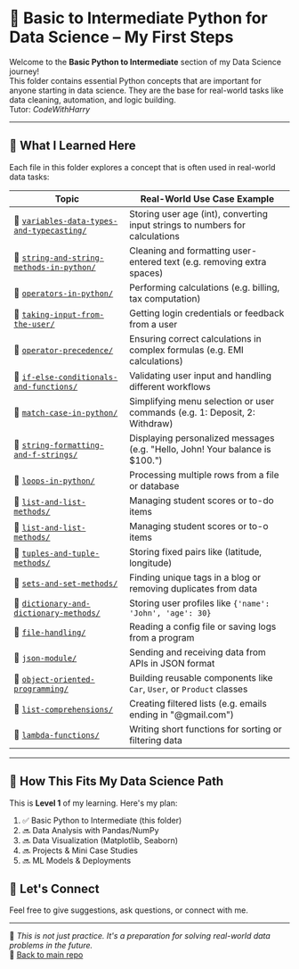 # 🐍 Basic to Intermediate Python for Data Science – My First Steps

Welcome to the **Basic Python to Intermediate** section of my Data Science journey!  
This folder contains essential Python concepts that are important for anyone starting in data science. They are the base for real-world tasks like data cleaning, automation, and logic building.\
Tutor:  *CodeWithHarry*

---
## 🧠 What I Learned Here

Each file in this folder explores a concept that is often used in real-world data tasks:

| **Topic**                                 | **Real-World Use Case Example**                                              |
|------------------------------------------|------------------------------------------------------------------------------|
| 📄 [`variables-data-types-and-typecasting/`](https://github.com/Akib-Osmani/data-science-journey/blob/main/01-Python-Fundamentals/basics-to-intermediate/variables-data-types-and-typecasting.ipynb) | Storing user age (int), converting input strings to numbers for calculations |
| 📄 [`string-and-string-methods-in-python/`](https://github.com/Akib-Osmani/data-science-journey/tree/main/01-Python-Fundamentals/string-and-string-methods-in-python) | Cleaning and formatting user-entered text (e.g. removing extra spaces) |
| 📄 [`operators-in-python/`](https://github.com/Akib-Osmani/data-science-journey/tree/main/01-Python-Fundamentals/operators-in-python) | Performing calculations (e.g. billing, tax computation) |
| 📄 [`taking-input-from-the-user/`](https://github.com/Akib-Osmani/data-science-journey/tree/main/01-Python-Fundamentals/taking-input-from-the-user) | Getting login credentials or feedback from a user |
| 📄 [`operator-precedence/`](https://github.com/Akib-Osmani/data-science-journey/tree/main/01-Python-Fundamentals/operator-precedence) | Ensuring correct calculations in complex formulas (e.g. EMI calculations) |
| 📄 [`if-else-conditionals-and-functions/`](https://github.com/Akib-Osmani/data-science-journey/tree/main/01-Python-Fundamentals/if-else-conditionals-and-functions) | Validating user input and handling different workflows |
| 📄 [`match-case-in-python/`](https://github.com/Akib-Osmani/data-science-journey/tree/main/01-Python-Fundamentals/match-case-in-python) | Simplifying menu selection or user commands (e.g. 1: Deposit, 2: Withdraw) |
| 📄 [`string-formatting-and-f-strings/`](https://github.com/Akib-Osmani/data-science-journey/tree/main/01-Python-Fundamentals/string-formatting-and-f-strings) | Displaying personalized messages (e.g. "Hello, John! Your balance is $100.") |
| 📄 [`loops-in-python/`](https://github.com/Akib-Osmani/data-science-journey/tree/main/01-Python-Fundamentals/loops-in-python) | Processing multiple rows from a file or database |
| 📄 [`list-and-list-methods/`](https://github.com/Akib-Osmani/data-science-journey/tree/main/01-Python-Fundamentals/list-and-list-methods) | Managing student scores or to-do items |
| 📄 [`list-and-list-methods/`](https://github.com/Akib-Osmani/data-science-journey/tree/main/01-Python-Fundamentals/list-and-list-methods) | Managing student scores or to-o items |
| 📄 [`tuples-and-tuple-methods/`](https://github.com/Akib-Osmani/data-science-journey/tree/main/01-Python-Fundamentals/tuples-and-tuple-methods) | Storing fixed pairs like (latitude, longitude) |
| 📄 [`sets-and-set-methods/`](https://github.com/Akib-Osmani/data-science-journey/tree/main/01-Python-Fundamentals/sets-and-set-methods) | Finding unique tags in a blog or removing duplicates from data |
| 📄 [`dictionary-and-dictionary-methods/`](https://github.com/Akib-Osmani/data-science-journey/tree/main/01-Python-Fundamentals/dictionary-and-dictionary-methods) | Storing user profiles like `{'name': 'John', 'age': 30}` |
| 📄 [`file-handling/`](https://github.com/Akib-Osmani/data-science-journey/tree/main/01-Python-Fundamentals/file-handling) | Reading a config file or saving logs from a program |
| 📄 [`json-module/`](https://github.com/Akib-Osmani/data-science-journey/tree/main/01-Python-Fundamentals/json-module) | Sending and receiving data from APIs in JSON format |
| 📄 [`object-oriented-programming/`](https://github.com/Akib-Osmani/data-science-journey/tree/main/01-Python-Fundamentals/object-oriented-programming) | Building reusable components like `Car`, `User`, or `Product` classes |
| 📄 [`list-comprehensions/`](https://github.com/Akib-Osmani/data-science-journey/tree/main/01-Python-Fundamentals/list-comprehensions) | Creating filtered lists (e.g. emails ending in "@gmail.com") |
| 📄 [`lambda-functions/`](https://github.com/Akib-Osmani/data-science-journey/tree/main/01-Python-Fundamentals/lambda-functions) | Writing short functions for sorting or filtering data |


---

## 🧭 How This Fits My Data Science Path

This is **Level 1** of my learning. Here's my plan:

1. ✅ Basic Python to Intermediate (this folder)
2. 🔜 Data Analysis with Pandas/NumPy
3. 🔜 Data Visualization (Matplotlib, Seaborn)
4. 🔜 Projects & Mini Case Studies
5. 🔜 ML Models & Deployments

## 🤝 Let's Connect

Feel free to give suggestions, ask questions, or connect with me.

---

📌 *This is not just practice. It's a preparation for solving real-world data problems in the future.*  
🔗 [Back to main repo](https://github.com/Akib-Osmani/data-science-journey)
